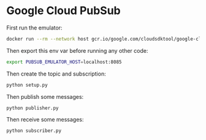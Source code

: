 # Google Cloud PubSub

First run the emulator:

```sh
docker run --rm --network host gcr.io/google.com/cloudsdktool/google-cloud-cli:emulators gcloud beta emulators pubsub start --project=jojo
```

Then export this env var before running any other code:

```sh
export PUBSUB_EMULATOR_HOST=localhost:8085
```

Then create the topic and subscription:

```sh
python setup.py
```

Then publish some messages:

```sh
python publisher.py
```

Then receive some messages: 

```sh
python subscriber.py
```

